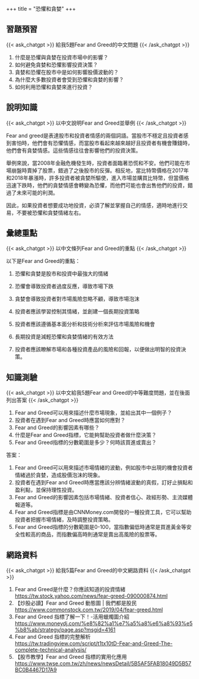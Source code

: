 +++
title = "恐懼和貪婪"
+++
## 習題預習
{{< ask_chatgpt >}}
給我5題Fear and Greed的中文問題
{{< /ask_chatgpt >}}



1. 什麼是恐懼與貪婪在投資市場中的影響？
2. 如何避免貪婪和恐懼影響投資決策？
3. 貪婪和恐懼在股市中是如何影響股價波動的？
4. 為什麼大多數投資者會受到恐懼和貪婪的影響？
5. 如何利用恐懼和貪婪來進行投資？   

## 說明知識
{{< ask_chatgpt >}}
以中文說明Fear and Greed並舉例
{{< /ask_chatgpt >}}



Fear and greed是表達股市和投資者情感的兩個詞語。當股市不穩定且投資者感到害怕時，他們會有恐懼情感，而當股市看起來越來越好且投資者有機會賺錢時，他們會有貪婪情感。這些情感往往會影響他們的投資決策。

舉例來說，當2008年金融危機發生時，投資者面臨著恐慌和不安。他們可能在市場崩盤時賣掉了股票，錯過了之後股市的反彈。相反地，當比特幣價格在2017年和2018年暴漲時，許多投資者被貪婪所驅使，進入市場並購買比特幣，但當價格迅速下跌時，他們的貪婪情感會轉變為恐懼，而他們可能也會出售他們的投資，錯過了未來可能的利潤。

因此，如果投資者想要成功地投資，必須了解並掌握自己的情感，適時地進行交易，不要被恐懼和貪婪情緒左右。   

## 彙總重點
{{< ask_chatgpt >}}
以中文條列Fear and Greed的重點
{{< /ask_chatgpt >}}



以下是Fear and Greed的重點：

1. 恐懼和貪婪是股市和投資中最強大的情緒

2. 恐懼會導致投資者過度反應，導致市場下跌

3. 貪婪會導致投資者對市場風險忽略不顧，導致市場泡沫

4. 投資者應該學習控制其情緒，並創建一個長期投資策略

5. 投資者應該遵循基本面分析和技術分析來評估市場風險和機會

6. 長期投資是減輕恐懼和貪婪情緒的有效方法

7. 投資者應該瞭解市場和各種投資產品的風險和回報，以便做出明智的投資決策。   

## 知識測驗
{{< ask_chatgpt >}}
以中文給我5題Fear and Greed的中等難度問題，並在後面列出答案
{{< /ask_chatgpt >}}



1. Fear and Greed可以用來描述什麼市場現象，並給出其中一個例子？
2. 投資者在遇到Fear and Greed時應當如何應對？
3. Fear and Greed的影響因素有哪些？
4. 什麼是Fear and Greed指標，它能夠幫助投資者做什麼決策？
5. Fear and Greed指標的分數範圍是多少？何時該買進或賣出？

答案：

1. Fear and Greed可以用來描述市場情緒的波動，例如股市中出現的機會投資者情緒過於貪婪，造成股價泡沫的現象。
2. 投資者在遇到Fear and Greed時應當應該分辨情緒波動的真假，訂好止損點和盈利點，並保持理性投資。
3. Fear and Greed的影響因素包括市場情緒、投資者信心、政經形勢、主流媒體報道等。
4. Fear and Greed指標是由CNNMoney.com開發的一種投資工具，它可以幫助投資者把握市場情緒，及時調整投資策略。
5. Fear and Greed指標的分數範圍是0-100，當指數偏低時通常是買進黃金等安全性較高的商品，而指數偏高時則通常是賣出高風險的股票等。   

## 網路資料
{{< ask_chatgpt >}}
給我5篇Fear and Greed的中文網路資料
{{< /ask_chatgpt >}}



1. Fear and Greed是什麼？你應該知道的投資情緒 https://tw.stock.yahoo.com/news/fear-greed-090000874.html
2. 【炒股必讀】Fear and Greed 動態圖 | 我們都是股民 https://www.commonstock.com.tw/2019/04/fear-greed.html
3. Fear and Greed 指標了解一下！-活用蠟燭圖介紹  https://www.moneydj.com/%e8%82%a1%e7%a5%a8%e6%a8%93%e5%b8%ab/strategy/page.asp?msgid=4161
4. Fear and Greed 指標的完整解析 https://tw.tradingview.com/script/t1tx10tD-Fear-and-Greed-The-complete-technical-analysis/
5. 【股市教學】Fear and Greed 指標的實用化應用 https://www.twse.com.tw/zh/news/newsDetail/5B5AF5FAB18049D5B57BC0B4467D17A9   

